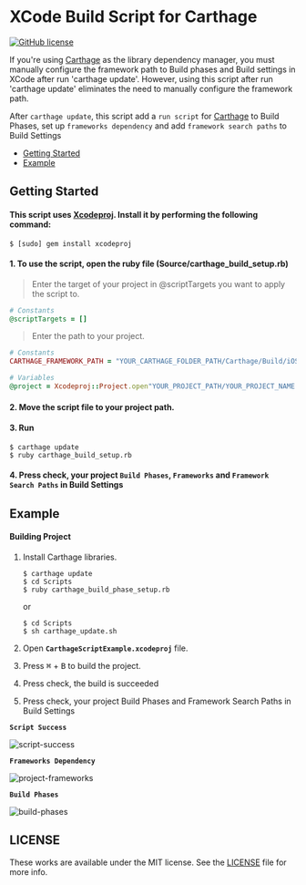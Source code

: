 # XCode Build Script for Carthage
[![GitHub license](https://img.shields.io/badge/license-MIT-lightgrey.svg?style=flat)](https://raw.githubusercontent.com/k-lpmg/RealmWrapper/master/LICENSE)


If you're using [Carthage](https://github.com/Carthage/Carthage) as the library dependency manager, you must manually configure the framework path to Build phases and Build settings in XCode after run 'carthage update'. However, using this script after run 'carthage update' eliminates the need to manually configure the framework path.

After `carthage update`, this script add a `run script` for [Carthage](https://github.com/Carthage/Carthage) to Build Phases, set up `frameworks dependency` and add `framework search paths` to Build Settings

- [Getting Started](#getting-started)
- [Example](#example)


## Getting Started

#### This script uses [Xcodeproj](https://github.com/CocoaPods/Xcodeproj). Install it by performing the following command:
```console
$ [sudo] gem install xcodeproj
```

#### 1. To use the script, open the ruby file (Source/carthage_build_setup.rb)
> Enter the target of your project in @scriptTargets you want to apply the script to.
```ruby
# Constants
@scriptTargets = []
```
> Enter the path to your project.
```ruby
# Constants
CARTHAGE_FRAMEWORK_PATH = "YOUR_CARTHAGE_FOLDER_PATH/Carthage/Build/iOS"

# Variables
@project = Xcodeproj::Project.open"YOUR_PROJECT_PATH/YOUR_PROJECT_NAME.xcodeproj"
```

#### 2. Move the script file to your project path.

#### 3. Run
```console
$ carthage update
$ ruby carthage_build_setup.rb
```

#### 4. Press check, your project `Build Phases`, `Frameworks` and `Framework Search Paths` in Build Settings


## Example

#### Building Project

1. Install Carthage libraries.
    ```console
    $ carthage update
    $ cd Scripts
    $ ruby carthage_build_phase_setup.rb
    ```
      or
    ```console
    $ cd Scripts
    $ sh carthage_update.sh
    ```

2. Open **`CarthageScriptExample.xcodeproj`** file.
3. Press <kbd>⌘</kbd> + <kbd>B</kbd> to build the project.
4. Press check, the build is succeeded
5. Press check, your project Build Phases and Framework Search Paths in Build Settings

**`Script Success`**

![script-success](https://user-images.githubusercontent.com/15151687/41411863-3951df72-7019-11e8-8271-9c4c9842f80a.png)

**`Frameworks Dependency`**

![project-frameworks](https://user-images.githubusercontent.com/15151687/41412149-0f3b7666-701a-11e8-9622-9aeda121df87.png)

**`Build Phases`**

![build-phases](https://user-images.githubusercontent.com/15151687/41411974-8fa1ce00-7019-11e8-82db-afb468b96888.png)


## LICENSE

These works are available under the MIT license. See the [LICENSE][license] file
for more info.

[ruby]: http://www.ruby-lang.org/en/
[license]: LICENSE
